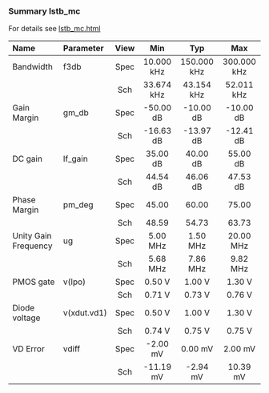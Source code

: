 ### Summary lstb_mc

For details see <a href='lstb_mc.html'>lstb_mc.html</a>

|**Name**|**Parameter**|**View**|**Min** | **Typ** | **Max**|
|:---|:---|:---:|:---:|:---:|:---:|
|Bandwidth|f3db | Spec | 10.000 kHz | 150.000 kHz | 300.000 kHz |
| | | Sch|33.674 kHz | 43.154 kHz | 52.011 kHz |
|Gain Margin|gm\_db | Spec | -50.00 dB | -10.00 dB | -10.00 dB |
| | | Sch|-16.63 dB | -13.97 dB | -12.41 dB |
|DC gain|lf\_gain | Spec | 35.00 dB | 40.00 dB | 55.00 dB |
| | | Sch|44.54 dB | 46.06 dB | 47.53 dB |
|Phase Margin|pm\_deg | Spec | 45.00  | 60.00  | 75.00  |
| | | Sch|48.59  | 54.73  | 63.73  |
|Unity Gain Frequency|ug | Spec | 5.00 MHz | 1.50 MHz | 20.00 MHz |
| | | Sch|5.68 MHz | 7.86 MHz | 9.82 MHz |
|PMOS gate|v(lpo) | Spec | 0.50 V | 1.00 V | 1.30 V |
| | | Sch|0.71 V | 0.73 V | 0.76 V |
|Diode voltage|v(xdut.vd1) | Spec | 0.50 V | 1.00 V | 1.30 V |
| | | Sch|0.74 V | 0.75 V | 0.75 V |
|VD Error|vdiff | Spec | -2.00 mV | 0.00 mV | 2.00 mV |
| | | Sch|-11.19 mV | -2.94 mV | 10.39 mV |
